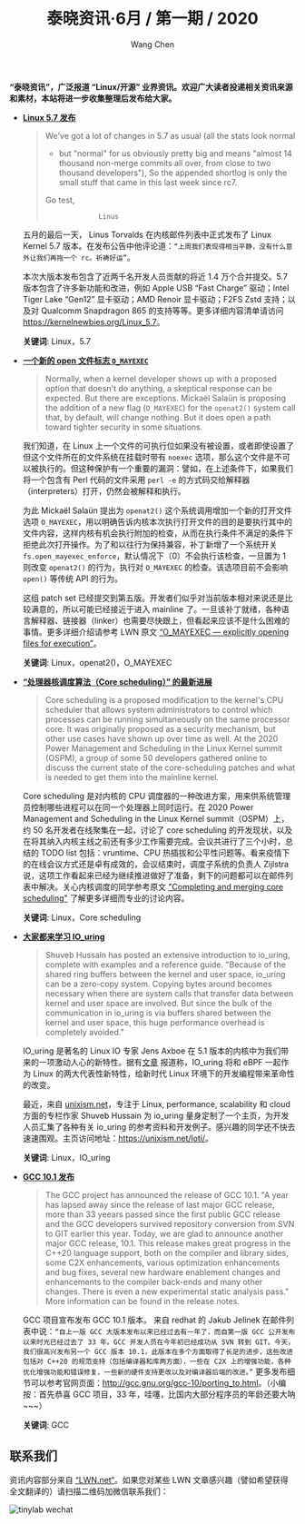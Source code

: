 ﻿---
title: 泰晓资讯·6月 / 第一期 / 2020
author: 'Wang Chen'
group: news
draft: false
top: false
album: 泰晓资讯
layout: weekly
license: "cc-by-nc-nd-4.0"
permalink: /tinylab-weekly-06-1st-2020/
tags:
  - Linux
  - openat2()
  - O_MAYEXEC
  - Core scheduling
  - IO_uring
  - GCC
categories:
  - 泰晓资讯
  - 技术动态
  - 行业动向
---

**“泰晓资讯”，广泛报道 “Linux/开源” 业界资讯。欢迎广大读者投递相关资讯来源和素材，本站将进一步收集整理后发布给大家。**

- [**Linux 5.7 发布**](https://lkml.org/lkml/2020/5/31/326)
    
    > We've got a lot of changes in 5.7 as usual (all the stats look normal
    > - but "normal" for us obviously pretty big and means "almost 14
    > thousand non-merge commits all over, from close to two thousand
    > developers"), So the appended shortlog is only the small stuff that
    > came in this last week since rc7.
    > 
    > Go test,
    > 
    >                  Linus
    
    五月的最后一天， Linus Torvalds 在内核邮件列表中正式发布了 Linux Kernel 5.7 版本。在发布公告中他评论道：`“上周我们表现得相当平静，没有什么意外让我们再拖一个 rc。祈祷好运”`。
    
    本次大版本发布包含了近两千名开发人员贡献的将近 1.4 万个合并提交。5.7 版本包含了许多新功能和改进，例如 Apple USB “Fast Charge” 驱动；Intel Tiger Lake “Gen12” 显卡驱动；AMD Renoir 显卡驱动；F2FS Zstd 支持；以及对 Qualcomm Snapdragon 865 的支持等等。更多详细内容清单请访问 <https://kernelnewbies.org/Linux_5.7>。

	**关键词**: Linux，5.7

- [**一个新的 open 文件标志 `O_MAYEXEC`**](https://lwn.net/Articles/820000/)

    > Normally, when a kernel developer shows up with a proposed option that doesn't do anything, a skeptical response can be expected. But there are exceptions. Mickaël Salaün is proposing the addition of a new flag (`O_MAYEXEC`) for the `openat2()` system call that, by default, will change nothing. But it does open a path toward tighter security in some situations.

    我们知道，在 Linux 上一个文件的可执行位如果没有被设置，或者即使设置了但这个文件所在的文件系统在挂载时带有 `noexec` 选项，那么这个文件是不可以被执行的。但这种保护有一个重要的漏洞：譬如，在上述条件下，如果我们将一个包含有 Perl 代码的文件采用 `perl -e` 的方式码交给解释器（interpreters）打开，仍然会被解释和执行。

    为此 Mickaël Salaün 提出为 `openat2()` 这个系统调用增加一个新的打开文件选项 `O_MAYEXEC`，用以明确告诉内核本次执行打开文件的目的是要执行其中的文件内容，这样内核有机会执行附加的检查，从而在执行条件不满足的条件下拒绝此次打开操作。为了和以往行为保持兼容，补丁新增了一个系统开关 `fs.open_mayexec_enforce`，默认情况下（0）不会执行该检查，一旦置为 1 则改变 `openat2()` 的行为，执行对 `O_MAYEXEC` 的检查。该选项目前不会影响 `open()` 等传统 API 的行为。

    这组 patch set 已经提交到第五版。开发者们似乎对当前版本相对来说还是比较满意的，所以可能已经接近于进入 mainline 了。一旦该补丁就绪，各种语言解释器、链接器（linker）也需要尽快跟上，但看起来应该不是什么困难的事情。更多详细介绍请参考 LWN 原文 [“O_MAYEXEC — explicitly opening files for execution”](https://lwn.net/Articles/820000/)。

    **关键词**: Linux，openat2()，O_MAYEXEC
    
- [**“处理器核调度算法（Core scheduling）” 的最新进展**](https://lwn.net/Articles/820321/)

    > Core scheduling is a proposed modification to the kernel's CPU scheduler that allows system administrators to control which processes can be running simultaneously on the same processor core. It was originally proposed as a security mechanism, but other use cases have shown up over time as well. At the 2020 Power Management and Scheduling in the Linux Kernel summit (OSPM), a group of some 50 developers gathered online to discuss the current state of the core-scheduling patches and what is needed to get them into the mainline kernel.

    Core scheduling 是对内核的 CPU 调度器的一种改进方案，用来供系统管理员控制哪些进程可以在同一个处理器上同时运行。在 2020 Power Management and Scheduling in the Linux Kernel summit（OSPM）上，约 50 名开发者在线聚集在一起，讨论了 core scheduling 的开发现状，以及在将其纳入内核主线之前还有多少工作需要完成。会议共进行了三个小时，总结的 TODO list 包括：vruntime、CPU 热插拔和公平性问题等。看来疫情下的在线会议方式还是卓有成效的，会议结束时，调度子系统的负责人 Zijlstra 说，这项工作看起来已经为继续推进做好了准备，剩下的问题都可以在邮件列表中解决。关心内核调度的同学参考原文 ["Completing and merging core scheduling"](https://lwn.net/Articles/820321/) 了解更多详细而专业的讨论内容。

    **关键词**: Linux，Core scheduling

- [**大家都来学习 IO_uring**](https://unixism.net/loti/)

    > Shuveb Hussain has posted an extensive introduction to io_uring, complete with examples and a reference guide. "Because of the shared ring buffers between the kernel and user space, io_uring can be a zero-copy system. Copying bytes around becomes necessary when there are system calls that transfer data between kernel and user space are involved. But since the bulk of the communication in io_uring is via buffers shared between the kernel and user space, this huge performance overhead is completely avoided."

    IO_uring 是著名的 Linux IO 专家 Jens Axboe 在 5.1 版本的内核中为我们带来的一项激动人心的新特性。据有[文章](https://thenewstack.io/how-io_uring-and-ebpf-will-revolutionize-programming-in-linux/) 报道称，IO_uring 将和 eBPF 一起作为 Linux 的两大代表性新特性，给新时代 Linux 环境下的开发编程带来革命性的改变。

    最近，来自 [unixism.net](https://unixism.net)，专注于 Linux, performance, scalability 和 cloud 方面的专栏作家 Shuveb Hussain 为 io_uring 量身定制了一个主页，为开发人员汇集了各种有关 io_uring 的参考资料和开发例子。感兴趣的同学还不快去速速围观。主页访问地址：<https://unixism.net/loti/>。

    **关键词**: Linux，IO_uring

- [**GCC 10.1 发布**](http://gcc.gnu.org/gcc-10/porting_to.html)

    > The GCC project has announced the release of GCC 10.1. "A year has lapsed away since the release of last major GCC release, more than 33 yeears passed since the first public GCC release and the GCC developers survived repository conversion from SVN to GIT earlier this year. Today, we are glad to announce another major GCC release, 10.1. This release makes great progress in the C++20 language support, both on the compiler and library sides, some C2X enhancements, various optimization enhancements and bug fixes, several new hardware enablement changes and enhancements to the compiler back-ends and many other changes. There is even a new experimental static analysis pass." More information can be found in the release notes.

    GCC 项目宣布发布 GCC 10.1 版本。 来自 redhat 的 Jakub Jelinek 在邮件列表中说：`“自上一版 GCC 大版本发布以来已经过去有一年了，而自第一版 GCC 公开发布以来时光已经过去了 33 年。GCC 开发人员在今年初已经成功从 SVN 转到 GIT。今天，我们很高兴发布另一个 GCC 版本 10.1，此版本在多个方面取得了长足的进步，这些改进包括对 C++20 的规范支持（包括编译器和库两方面），一些在 C2X 上的增强功能，各种优化增强功能和错误修复，一些新的硬件支持更改以及对编译器后端的改进。”` 更多发布细节可以参考官网页面：<http://gcc.gnu.org/gcc-10/porting_to.html>。（小编按：首先恭喜 GCC 项目，33 年，哇噻，比国内大部分程序员的年龄还要大呐 ~~~）
	
	**关键词**: GCC

## 联系我们

资讯内容部分来自 [“LWN.net“](https://lwn.net/)。如果您对某些 LWN 文章感兴趣（譬如希望获得全文翻译的）请扫描二维码加微信联系我们：

![tinylab wechat](/images/wechat/tinylab.jpg)
